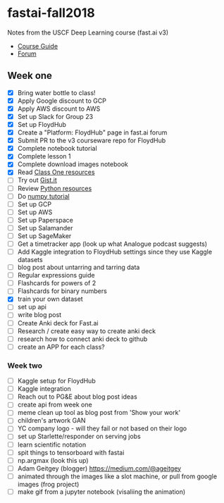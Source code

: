 # fastai-fall2018
Notes from the USCF Deep Learning course (fast.ai v3)
- [Course Guide](http://course-v3.fast.ai/index.html)
- [Forum](https://forums.fast.ai/c/part1-v3)

## Week one
- [x] Bring water bottle to class!
- [x] Apply Google discount to GCP
- [x] Apply AWS discount to AWS
- [x] Set up Slack for Group 23
- [x] Set up FloydHub
- [x] Create a "Platform: FloydHub" page in fast.ai forum
- [x] Submit PR to the v3 courseware repo for FloydHub
- [x] Complete notebook tutorial
- [x] Complete lesson 1
- [x] Complete download images notebook
- [x] Read [Class One resources](https://forums.fast.ai/t/lesson-1-class-discussion-and-resources/27332)
- [ ] Try out [Gist.it](https://jupyter-contrib-nbextensions.readthedocs.io/en/latest/nbextensions/gist_it/readme.html)
- [ ] Review [Python resources](https://forums.fast.ai/t/recommended-python-learning-resources/26888)
- [ ] Do [numpy tutorial](https://forums.fast.ai/t/recommended-python-learning-resources/26888)
- [ ] Set up GCP
- [ ] Set up AWS
- [ ] Set up Paperspace
- [ ] Set up Salamander
- [ ] Set up SageMaker
- [ ] Get a timetracker app (look up what Analogue podcast suggests)
- [ ] Add Kaggle integration to FloydHub settings since they use Kaggle datasets
- [ ] blog post about untarring and tarring data
- [ ] Regular expressions guide
- [ ] Flashcards for powers of 2
- [ ] Flashcards for binary numbers
- [x] train your own dataset
- [ ] set up api
- [ ] write blog post
- [ ] Create Anki deck for Fast.ai
- [ ] Research / create easy way to create anki deck
- [ ] research how to connect anki deck to github
- [ ] create an APP for each class?

### Week two

- [ ] Kaggle setup for FloydHub
- [ ] Kaggle integration
- [ ] Reach out to PG&E about blog post ideas
- [ ] create api from week one
- [ ] meme clean up tool as blog post from 'Show your work'
- [ ] children's artwork GAN
- [ ] YC company logo - will they fail or not based on their logo
- [ ] set up Starlette/responder on serving jobs
- [ ] learn scientific notation
- [ ] spit things to tensorboard with fastai
- [ ] np.argmax (look this up)
- [ ] Adam Geitgey (blogger) https://medium.com/@ageitgey
- [ ] animated through the images like a slot machine, or pull from google images (frog project)
- [ ] make gif from a jupyter notebook (visaliing the animation)
